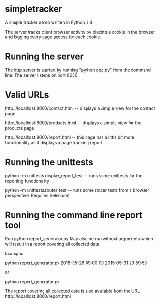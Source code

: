 # simpletracker
A simple tracker demo written in Python 3.4.

The server tracks client browser activity by placing a cookie in the browser and logging every page access for each cookie.

Running the server
==================
The http server is started by running "python app.py" from the command line.
The server listens on port 8000

Valid URLs
==========
http://localhost:8000/contact.html -- displays a simple view for the contact page

http://localhost:8000/products.html -- displays a simple view for the products page

http://localhost:8000/report.html -- this page has a little bit more functionality as it displays a page tracking report

Running the unittests
=====================
python -m unittests.display_report_test -- runs some unittests for the reporting functionality

python -m unittests.router_test -- runs some router tests from a browser perspective. Requires Selenium!

Running the command line report tool
====================================
Run python report_generator.py <from-date> <from-time> <to-date> <to-time>
May also be run without arguments which will result in a report covering all collected data.

Example:

python report_generator.py 2015-05-26 09:00:00 2015-05-31 23:59:59

or

python report_generator.py

The report covering all collected data is also available from the URL http://localhost:8000/report.html


